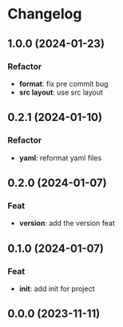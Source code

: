 # Changelog

## 1.0.0 (2024-01-23)

### Refactor

- **format**: fix pre commit bug
- **src layout**: use src layout

## 0.2.1 (2024-01-10)

### Refactor

- **yaml**: reformat yaml files

## 0.2.0 (2024-01-07)

### Feat

- **version**: add the version feat

## 0.1.0 (2024-01-07)

### Feat

- **init**: add init for project

## 0.0.0 (2023-11-11)
